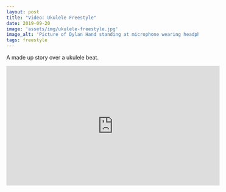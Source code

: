 ```yaml
---
layout: post
title: "Video: Ukulele Freestyle"
date: 2019-09-20
image: 'assets/img/ukulele-freestyle.jpg'
image_alt: 'Picture of Dylan Hand standing at microphone wearing headphones'
tags: freestyle
---
```


A made up story over a ukulele beat.

<iframe width="560" height="315" src="https://www.youtube-nocookie.com/embed/Gs8-oB3z0Ss" frameborder="0" allow="accelerometer; autoplay; encrypted-media; gyroscope; picture-in-picture" allowfullscreen></iframe>
